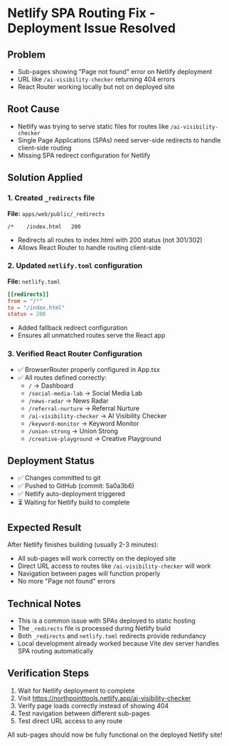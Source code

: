 # Netlify SPA Routing Fix - Deployment Issue Resolved

## Problem
- Sub-pages showing "Page not found" error on Netlify deployment
- URL like `/ai-visibility-checker` returning 404 errors
- React Router working locally but not on deployed site

## Root Cause
- Netlify was trying to serve static files for routes like `/ai-visibility-checker`
- Single Page Applications (SPAs) need server-side redirects to handle client-side routing
- Missing SPA redirect configuration for Netlify

## Solution Applied

### 1. Created `_redirects` file
**File:** `apps/web/public/_redirects`
```
/*    /index.html   200
```
- Redirects all routes to index.html with 200 status (not 301/302)
- Allows React Router to handle routing client-side

### 2. Updated `netlify.toml` configuration
**File:** `netlify.toml`
```toml
[[redirects]]
from = "/*"
to = "/index.html"
status = 200
```
- Added fallback redirect configuration
- Ensures all unmatched routes serve the React app

### 3. Verified React Router Configuration
- ✅ BrowserRouter properly configured in App.tsx
- ✅ All routes defined correctly:
  - `/` → Dashboard
  - `/social-media-lab` → Social Media Lab
  - `/news-radar` → News Radar
  - `/referral-nurture` → Referral Nurture
  - `/ai-visibility-checker` → AI Visibility Checker
  - `/keyword-monitor` → Keyword Monitor
  - `/union-strong` → Union Strong
  - `/creative-playground` → Creative Playground

## Deployment Status
- ✅ Changes committed to git
- ✅ Pushed to GitHub (commit: 5a0a3b6)
- ✅ Netlify auto-deployment triggered
- ⏳ Waiting for Netlify build to complete

## Expected Result
After Netlify finishes building (usually 2-3 minutes):
- All sub-pages will work correctly on the deployed site
- Direct URL access to routes like `/ai-visibility-checker` will work
- Navigation between pages will function properly
- No more "Page not found" errors

## Technical Notes
- This is a common issue with SPAs deployed to static hosting
- The `_redirects` file is processed during Netlify build
- Both `_redirects` and `netlify.toml` redirects provide redundancy
- Local development already worked because Vite dev server handles SPA routing automatically

## Verification Steps
1. Wait for Netlify deployment to complete
2. Visit https://northpointtools.netlify.app/ai-visibility-checker
3. Verify page loads correctly instead of showing 404
4. Test navigation between different sub-pages
5. Test direct URL access to any route

All sub-pages should now be fully functional on the deployed Netlify site!
